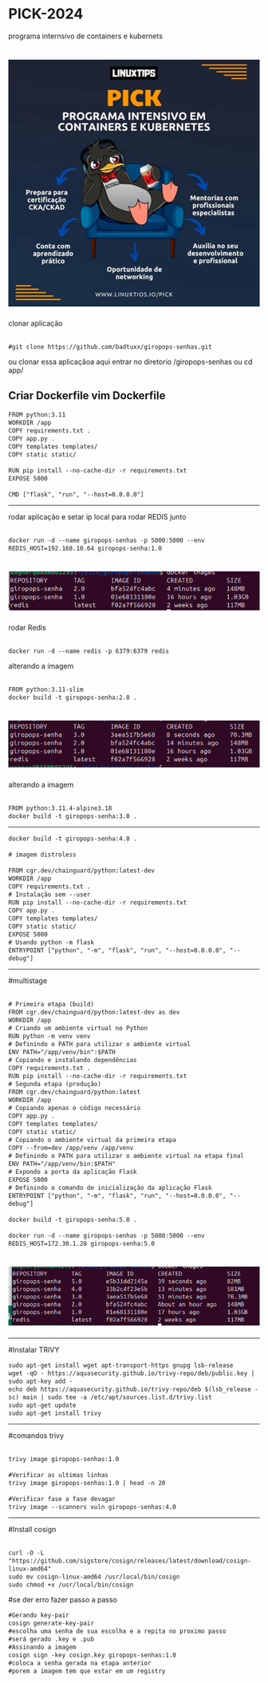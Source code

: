 # PICK-2024
programa internsivo de containers e kubernets 

<h1>
  <img src= "./img/pick.jpeg"/>
</h1>

clonar aplicação 
```

#git clone https://github.com/badtuxx/giropops-senhas.git
```
ou clonar essa aplicaçãoa aqui 
entrar no diretorio /giropops-senhas ou 
cd app/

Criar Dockerfile 
vim Dockerfile
---------------------------------
```
FROM python:3.11
WORKDIR /app
COPY requirements.txt .
COPY app.py .
COPY templates templates/
COPY static static/

RUN pip install --no-cache-dir -r requirements.txt
EXPOSE 5000

CMD ["flask", "run", "--host=0.0.0.0"]
```

-------------------------------------------------------

rodar aplicação e setar ip local para rodar REDIS junto 
```

docker run -d --name giropops-senhas -p 5000:5000 --env REDIS_HOST=192.168.10.64 giropops-senha:1.0
```
<h1>
  <img src= "./img/1.png"/>
</h1>

rodar Redis 
```

docker run -d --name redis -p 6379:6379 redis
```
alterando a imagem 
```

FROM python:3.11-slim
docker build -t giropops-senha:2.0 .
```
<h1>
  <img src= "./img/2.png"/>
</h1>

alterando a imagem 
```

FROM python:3.11.4-alpine3.18
docker build -t giropops-senha:3.0 .
```

-------------------------------------------------------
```
docker build -t giropops-senha:4.0 .

# imagem distroless

FROM cgr.dev/chainguard/python:latest-dev
WORKDIR /app
COPY requirements.txt .
# Instalação sem --user
RUN pip install --no-cache-dir -r requirements.txt
COPY app.py .
COPY templates templates/
COPY static static/
EXPOSE 5000
# Usando python -m flask
ENTRYPOINT ["python", "-m", "flask", "run", "--host=0.0.0.0", "--debug"]
```

---------------------------------------------------------------

#multistage
```

# Primeira etapa (build)
FROM cgr.dev/chainguard/python:latest-dev as dev
WORKDIR /app
# Criando um ambiente virtual no Python
RUN python -m venv venv
# Definindo o PATH para utilizar o ambiente virtual
ENV PATH="/app/venv/bin":$PATH
# Copiando e instalando dependências
COPY requirements.txt .
RUN pip install --no-cache-dir -r requirements.txt
# Segunda etapa (produção)
FROM cgr.dev/chainguard/python:latest
WORKDIR /app
# Copiando apenas o código necessário
COPY app.py .
COPY templates templates/
COPY static static/
# Copiando o ambiente virtual da primeira etapa
COPY --from=dev /app/venv /app/venv
# Definindo o PATH para utilizar o ambiente virtual na etapa final
ENV PATH="/app/venv/bin:$PATH"
# Expondo a porta da aplicação Flask
EXPOSE 5000
# Definindo o comando de inicialização da aplicação Flask
ENTRYPOINT ["python", "-m", "flask", "run", "--host=0.0.0.0", "--debug"]

docker build -t giropops-senha:5.0 .

docker run -d --name giropops-senhas -p 5000:5000 --env REDIS_HOST=172.30.1.28 giropops-senha:5.0
```
<h1>
  <img src= "./img/3.png"/>
</h1>

-----------------------------------------------------------------
#Instalar TRIVY 
```
sudo apt-get install wget apt-transport-https gnupg lsb-release
wget -qO - https://aquasecurity.github.io/trivy-repo/deb/public.key | sudo apt-key add -
echo deb https://aquasecurity.github.io/trivy-repo/deb $(lsb_release -sc) main | sudo tee -a /etc/apt/sources.list.d/trivy.list
sudo apt-get update
sudo apt-get install trivy
```

-------------------------------------------------------
#comandos trivy 
```

trivy image giropops-senhas:1.0

#Verificar as ultimas linhas 
trivy image giropops-senhas:1.0 | head -n 20

#Verificar fase a fase devagar 
trivy image --scanners vuln giropops-senhas:4.0
```
---------------------------------------------------------------
#Install cosign 
```

curl -O -L "https://github.com/sigstore/cosign/releases/latest/download/cosign-linux-amd64"
sudo mv cosign-linux-amd64 /usr/local/bin/cosign
sudo chmod +x /usr/local/bin/cosign
```
#se der erro fazer passo a passo 
```
#Gerando key-pair
cosign generate-key-pair
#escolha uma senha de sua escolha e a repita no proximo passo 
#será gerado .key e .pub 
#Assinando a imagem 
cosign sign -key cosign.key giropops-senhas:1.0
#coloca a senha gerada na etapa anterior 
#porem a imagem tem que estar em um registry
```


